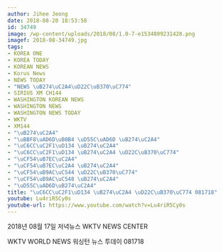 ```yaml
---
author: Jihee Jeong
date: 2018-08-20 18:53:58
id: 34749
image: /wp-content/uploads/2018/08/1.0-7-e1534809231428.png
imagef: 2018-08-34749.jpg
tags:
- KOREA ONE
- KOREA TODAY
- KOREAN NEWS
- Korus News
- NEWS TODAY
- "NEWS \uB274\uC2A4\uD22C\uB370\uC774"
- SIRIUS XM CH144
- WASHINGTON KOREAN NEWS
- WASHINGTON NEWS
- WASHINGTON NEWS TODAY
- WKTV
- XM144
- "\uB274\uC2A4"
- "\uBBF8\uAD6D\uB0B4 \uD55C\uAD6D \uB274\uC2A4"
- "\uC6CC\uC2F1\uD134 \uB274\uC2A4"
- "\uC6CC\uC2F1\uD134 \uB274\uC2A4 \uD22C\uB370\uC774"
- "\uCF54\uB7EC\uC2A4"
- "\uCF54\uB7EC\uC2A4 \uB274\uC2A4"
- "\uCF54\uB9AC\uC544 \uD22C\uB370\uC774"
- "\uCF54\uB9AC\uC548 \uB274\uC2A4"
- "\uD55C\uAD6D\uB274\uC2A4"
title: "\uC6CC\uC2F1\uD134 \uB274\uC2A4 \uD22C\uB370\uC774 081718"
youtube: Lu4riR5Cy0s
youtube-url: https://www.youtube.com/watch?v=Lu4riR5Cy0s
---
```


2018년 08월 17일 저녁뉴스 WKTV NEWS CENTER
  
WKTV WORLD NEWS 워싱턴 뉴스 투데이 081718